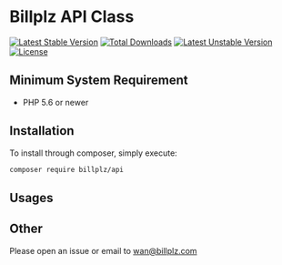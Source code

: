 # Billplz API Class
[![Latest Stable Version](https://poser.pugx.org/billplz/api)](https://packagist.org/packages/billplz/api)
[![Total Downloads](https://poser.pugx.org/billplz/api/downloads)](https://packagist.org/packages/billplz/api)
[![Latest Unstable Version](https://poser.pugx.org/billplz/api/v/unstable)](//packagist.org/packages/billplz/api)
[![License](https://poser.pugx.org/billplz/api/license)](https://packagist.org/packages/billplz/api)

## Minimum System Requirement
- PHP 5.6 or newer

## Installation

To install through composer, simply execute:

```bash
composer require billplz/api
```

## Usages

## Other

Please open an issue or email to wan@billplz.com
